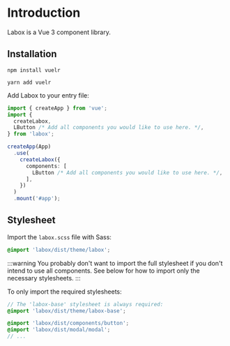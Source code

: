# Introduction

Labox is a Vue 3 component library.

## Installation

<CodeGroup>
  <CodeGroupItem title="npm" active>

```bash:no-line-numbers
npm install vuelr
```

  </CodeGroupItem>
  <CodeGroupItem title="Yarn">
  
```bash:no-line-numbers
yarn add vuelr
```

  </CodeGroupItem>
</CodeGroup>

Add Labox to your entry file:

```ts
import { createApp } from 'vue';
import {
  createLabox,
  LButton /* Add all components you would like to use here. */,
} from 'labox';

createApp(App)
  .use(
    createLabox({
      components: [
        LButton /* Add all components you would like to use here. */,
      ],
    })
  )
  .mount('#app');
```

## Stylesheet

Import the `labox.scss` file with Sass:

```scss
@import 'labox/dist/theme/labox';
```

:::warning
You probably don't want to import the full stylesheet if you don't intend to use all components. See below for how to import only the necessary stylesheets.
:::

To only import the required stylesheets:

```scss
// The 'labox-base' stylesheet is always required:
@import 'labox/dist/theme/labox-base';

@import 'labox/dist/components/button';
@import 'labox/dist/modal/modal';
// ...
```

